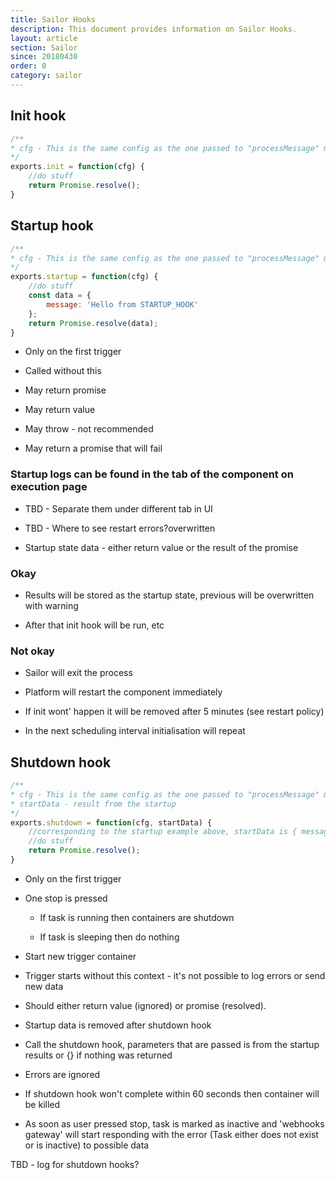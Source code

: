 ```yaml
---
title: Sailor Hooks
description: This document provides information on Sailor Hooks.
layout: article
section: Sailor
since: 20180430
order: 0
category: sailor
---
```


## Init hook

```js
/**
* cfg - This is the same config as the one passed to "processMessage" method of the trigger or action
*/
exports.init = function(cfg) {
    //do stuff
    return Promise.resolve();
}
```

## Startup hook

```js
/**
* cfg - This is the same config as the one passed to "processMessage" method of the trigger or action
*/
exports.startup = function(cfg) {
    //do stuff
    const data = {
        message: 'Hello from STARTUP_HOOK'
    };
    return Promise.resolve(data);
}
```

  * Only on the first trigger

  * Called without this

  * May return promise

  * May return value

  * May throw - not recommended

  * May return a promise that will fail


### Startup logs can be found in the tab of the component on execution page

  * TBD - Separate them under different tab in UI

  * TBD - Where to see restart errors?overwritten

  * Startup state data - either return value or the result of the promise

### Okay

  * Results will be stored as the startup state, previous will be overwritten with warning

  * After that init hook will be run, etc

### Not okay  

  * Sailor will exit the process

  * Platform will restart the component immediately

  * If init wont' happen it will be removed after 5 minutes (see restart policy)

  * In the next scheduling interval initialisation will repeat

## Shutdown hook

```js
/**
* cfg - This is the same config as the one passed to "processMessage" method of the trigger or action
* startData - result from the startup
*/
exports.shutdown = function(cfg, startData) {
    //corresponding to the startup example above, startData is { message: 'Hello from STARTUP_HOOK' }
    //do stuff
    return Promise.resolve();
}
```

  * Only on the first trigger

  * One stop is pressed      

     * If task is running then containers are shutdown

     * If task is sleeping then do nothing

  * Start new trigger container

  * Trigger starts without this context - it's not possible to log errors or send new data

  * Should either return value (ignored) or promise (resolved).

  * Startup data is removed after shutdown hook

  * Call the shutdown hook, parameters that are passed is from the startup results or {} if nothing was returned

  * Errors are ignored

  * If shutdown hook won't complete within 60 seconds then container will be killed

  * As soon as user pressed stop, task is marked as inactive and 'webhooks gateway' will start responding with the error (Task either does not exist or is inactive) to possible data

TBD - log for shutdown hooks?
